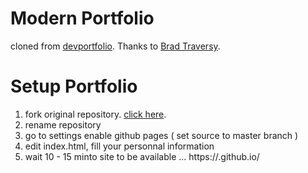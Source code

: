 # Modern Portfolio

cloned from [devportfolio](https://github.com/bradtraversy/modern_portfolio).
Thanks to [Brad Traversy](https://github.com/bradtraversy).

# Setup Portfolio

1) fork original repository. [click here](https://github.com/bradtraversy/modern_portfolio).
2) rename repository
3) go to settings enable github pages ( set source to master branch )
4) edit index.html, fill your personnal information
5) wait 10 - 15 minto site to be available ... https://<username>.github.io/<repository name> 
